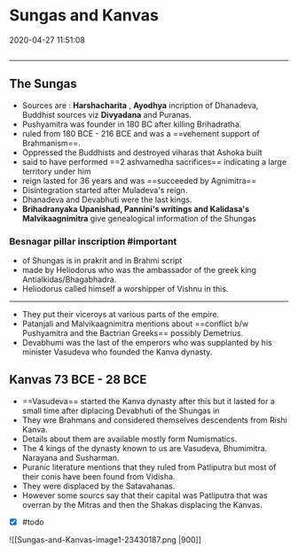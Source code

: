 # Sungas and Kanvas

2020-04-27 11:51:08

```toc
```

---

## The Sungas

- Sources are : **Harshacharita** , **Ayodhya** incription of Dhanadeva, Buddhist sources viz **Divyadana** and Puranas.
- Pushyamitra was founder in 180 BC after killing Brihadratha.
- ruled from 180 BCE - 216 BCE and was a ==vehement support of Brahmanism==.
- Oppressed the Buddhists and destroyed viharas that Ashoka built
- said to have performed ==2 ashvamedha sacrifices== indicating a large territory under him
- reign lasted for 36 years and was ==succeeded by Agnimitra==
- Disintegration started after Muladeva's reign.
- Dhanadeva and Devabhuti were the last kings.
- **Brihadranyaka Upanishad, Pannini's writings and Kalidasa's Malvikaagnimitra** give genealogical information of the Shungas

### Besnagar pillar inscription #important

- of Shungas is in prakrit and in Brahmi script
- made by Heliodorus who was the ambassador of the greek king Antialkidas/Bhagabhadra.
- Heliodorus called himself a worshipper of Vishnu in this.
---
- They put their viceroys at various parts of the empire.
- Patanjali and Malvikaagnimitra mentions about ==conflict b/w Pushyamitra and the Bactrian Greeks== possibly Demetrius.
- Devabhumi was the last of the emperors who was supplanted by his minister Vasudeva who founded the Kanva dynasty.

## Kanvas 73 BCE - 28 BCE

- ==Vasudeva== started the Kanva dynasty after this but it lasted for a small time after diplacing Devabhuti of the Shungas in
- They wre Brahmans and considered themselves descendents from Rishi Kanva.
- Details about them are available mostly form Numismatics.
- The 4 kings of the dynasty known to us are Vasudeva, Bhumimitra. Narayana and Susharman.
- Puranic literature mentions that they ruled from Patliputra but most of their conis have been found from Vidisha.
- They were displaced by the Satavahanas.
- However some sourcs say that their capital was Patliputra that was overran by the Mitras and then the Shakas displacing the Kanvas.
- [x] #todo

![[Sungas-and-Kanvas-image1-23430187.png |900]]
